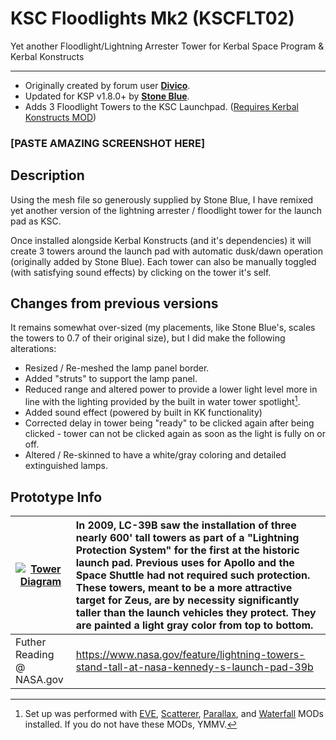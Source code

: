 # KSC Floodlights Mk2 (KSCFLT02)
Yet another Floodlight/Lightning Arrester Tower for Kerbal Space Program &amp; Kerbal Konstructs

---
* Originally created by forum user [**Divico**](https://forum.kerbalspaceprogram.com/index.php?/profile/119955-divico/).
* Updated for KSP v1.8.0+ by [**Stone Blue**](https://forum.kerbalspaceprogram.com/index.php?/profile/77721-stone-blue/).
* Adds 3 Floodlight Towers to the KSC Launchpad. ([Requires Kerbal Konstructs MOD](https://github.com/KSP-RO/Kerbal-Konstructs))

### [PASTE AMAZING SCREENSHOT HERE]

## Description

Using the mesh file so generously supplied by Stone Blue, I have remixed yet another version of the lightning arrester / floodlight tower for the launch pad as KSC.

Once installed alongside Kerbal Konstructs (and it's dependencies) it will create 3 towers around the launch pad with automatic dusk/dawn operation (originally added by Stone Blue). Each tower can also be manually toggled (with satisfying sound effects) by clicking on the tower it's self.

## Changes from previous versions

It remains somewhat over-sized (my placements, like Stone Blue's, scales the towers to 0.7 of their original size), but I did make the following alterations:
* Resized / Re-meshed the lamp panel border.
* Added "struts" to support the lamp panel.
* Reduced range and altered power to provide a lower light level more in line with the lighting provided by the built in water tower spotlight[^note].
* Added sound effect (powered by built in KK functionality)
* Corrected delay in tower being "ready" to be clicked again after being clicked - tower can not be clicked again as soon as the light is fully on or off.
* Altered / Re-skinned to have a white/gray coloring and detailed extinguished lamps.

## Prototype Info

| [![Tower Diagram](http://www.capcomespace.net/dossiers/espace_US/projet_constellation/2008_LC39B_plan_lightning_system_02_small.jpg)](http://www.capcomespace.net/dossiers/espace_US/projet_constellation/2008%20LC39B%20plan%20lightning%20system%2002.jpg) | In 2009, LC-39B saw the installation of three nearly 600' tall towers as part of a "Lightning Protection System" for the first at the historic launch pad. Previous uses for Apollo and the Space Shuttle had not required such protection. These towers, meant to be a more attractive target for Zeus, are by necessity significantly taller than the launch vehicles they protect. They are painted a light gray color from top to bottom. |
| --- | :--- |
| Futher Reading @ NASA.gov | https://www.nasa.gov/feature/lightning-towers-stand-tall-at-nasa-kennedy-s-launch-pad-39b |

[^note]:
    Set up was performed with [EVE](https://github.com/LGhassen/EnvironmentalVisualEnhancements/releases/), [Scatterer](https://github.com/LGhassen/Scatterer/releases), [Parallax](https://github.com/Gameslinx/Tessellation/releases), and [Waterfall](https://github.com/post-kerbin-mining-corporation/Waterfall/releases) MODs installed. If you do not have these MODs, YMMV.
